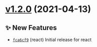 # [v1.2.0](https://github.com/TomokiMiyauci/click-outside/compare/@miyauci/vue-click-outside@1.1.0...@miyauci/vue-click-outside@1.2.0) (2021-04-13)

## ✨ New Features
- [`fca6cf9`](https://github.com/TomokiMiyauci/click-outside/commit/fca6cf9)  (react) Initial release for react
